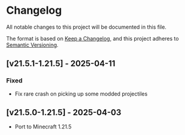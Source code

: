# Changelog
All notable changes to this project will be documented in this file.

The format is based on [Keep a Changelog](https://keepachangelog.com/en/1.0.0/),
and this project adheres to [Semantic Versioning](https://semver.org/spec/v2.0.0.html).

## [v21.5.1-1.21.5] - 2025-04-11
### Fixed
- Fix rare crash on picking up some modded projectiles

## [v21.5.0-1.21.5] - 2025-04-03
- Port to Minecraft 1.21.5
